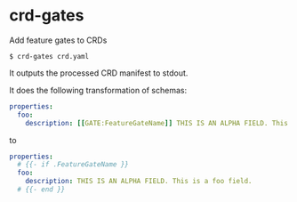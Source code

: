 # crd-gates

Add feature gates to CRDs

```shell
$ crd-gates crd.yaml
```

It outputs the processed CRD manifest to stdout.

It does the following transformation of schemas:

```yaml
properties:
  foo:
    description: [[GATE:FeatureGateName]] THIS IS AN ALPHA FIELD. This is a foo field.
```

to

```yaml
properties:
  # {{- if .FeatureGateName }}
  foo:
    description: THIS IS AN ALPHA FIELD. This is a foo field.
  # {{- end }}
```
